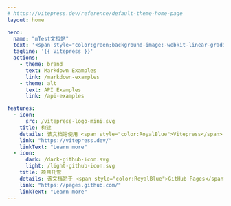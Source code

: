 ```yaml
---
# https://vitepress.dev/reference/default-theme-home-page
layout: home

hero:
  name: "mTest文档站"
  text: '<span style="color:green;background-image:-webkit-linear-gradient(top, #bc2f08,#d75d10,#de6912);-webkit-background-clip:text;-webkit-text-fill-color:transparent;">宁静致远~</span>'
  tagline: '{{ Vitepress }}'
  actions:
    - theme: brand
      text: Markdown Examples
      link: /markdown-examples
    - theme: alt
      text: API Examples
      link: /api-examples

features:
  - icon:
      src: /vitepress-logo-mini.svg
    title: 构建
    details: 该文档站使用 <span style="color:RoyalBlue">Vitepress</span> 构建
    link: "https://vitepress.dev/"
    linkText: "Learn more"
  - icon:
      dark: /dark-github-icon.svg
      light: /light-github-icon.svg
    title: 项目托管
    details: 该文档站于 <span style="color:RoyalBlue">GitHub Pages</span> 部署。
    link: "https://pages.github.com/"
    linkText: "Learn more"
---
```

